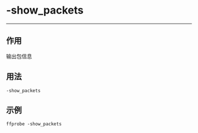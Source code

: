 # -show_packets

---

## 作用

输出包信息

## 用法

```shell
-show_packets
```

## 示例

```shell
ffprobe -show_packets
```
